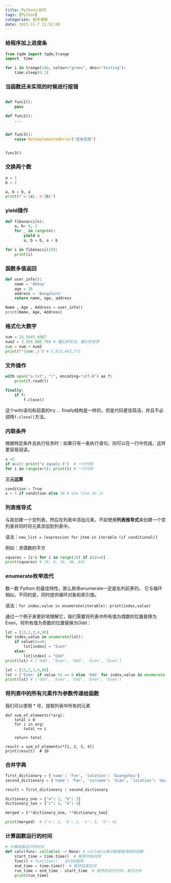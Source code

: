 ```yaml
---
title: Python小技巧
tags: [Python]
categories: 技术博客
date: 2023-11-7 21:51:00
---
```


### 给程序加上进度条

```Python
from tqdm import tqdm,trange
import  time

for i in trange(100, colour="green", desc="testing"):
    time.sleep(0.1)
```

### 当函数还未实现的时候进行报错

```python

def func1():
    pass

def func2():
    ...


def func3():
    raise NotImplementedError("还未实现")


func3()
```



### 交换两个数

```python
a = 1
b = 2

a, b = b, a
print(f"a:{a}, b:{b}")
```

###  yield操作

```python
def fibonacci(n):
    a, b= 0, 1
    for _ in range(n):
        yield a
        a, b = b, a + b

for i in fibonacci(10):
    print(i)

```

### 函数多值返回

```Python
def user_info():
    name = 'Abhay'
    age = 26
    address = 'Bangalore'
    return name, age, address

Name , Age , Address = user_info()
print(Name, Age, Address) 
```

### 格式化大数字

```python
num = 24_5645_6987
num2 = 3_456_986_784 # 魔幻的写法，魔幻的世界
sum = num + num2
print(f"{sum:,}") # 5,913,443,771
```



### 文件操作

```python
with open("a.txt", "r", encoding="utf-8") as f:
    print(f.read())
```

```python
finally:
    if f:
        f.close()
```

这个with语句和前面的try … finally结构是一样的，但是代码更佳简洁，并且不必调用`f.close()`方法。

### 内联条件

根据特定条件去执行任务时：如果只有一条执行语句，则可以在一行中完成，这样更容易阅读。

```Python
x =5
if x==5: print("x equals 5")  # 一行代码
for i in range(x+5): print(i) # 一行代码
```

**三元运算**

```Python
condition = True
x = 5 if condition else 10 # one line do it
```

### 列表推导式		

与其创建一个空列表，然后在列表中添加元素，不如使用**列表推导式**来创建一个空列表并同时将元素添加到列表中。

语法：`new_list = [expression for item in iterable (if conditional)]`

例如：求偶数的平方

```Python
squares = [i*i for i in range(10) if i%2==0]
print(squares) # [0, 4, 16, 36, 64]
```

### enumerate枚举迭代

数一数 Python 的最佳特性，那么枚举enumerate一定是名列前茅的。 它与循环相似，不同的是，同时提供循环对象和索引值。

语法：`for index,value in enumerate(iterable): print(index,value)`

通过一个例子来更好地理解它，我们需要将列表中所有值为偶数的位置替换为Even，将所有值为奇数的位置替换为Odd：

```python 
lst = [13,2,3,4,90]
for index,value in enumerate(lst):
    if value%2==0:
        lst[index] = "Even"
    else:
        lst[index] = "Odd"
print(lst) # ['Odd', 'Even', 'Odd', 'Even', 'Even']
```

```python 
lst = [13,2,3,4,90]
lst = ['Even' if value %2 == 0 else 'Odd' for index,value in enumerate(lst) ]
print(lst) # ['Odd', 'Even', 'Odd', 'Even', 'Even']
```

### 将列表中的所有元素作为参数传递给函数

我们可以使用 * 号，提取列表中所有的元素

```python3
def sum_of_elements(*arg):
    total = 0
    for i in arg:
        total += i

    return total

result = sum_of_elements(*[1, 2, 3, 4])
print(result)  # 10
```

### 合并字典

```python
first_dictionary = {'name': 'Fan', 'location': 'Guangzhou'}
second_dictionary = {'name': 'Fan', 'surname': 'Xiao', 'location': 'Guangdong, Guangzhou'}

result = first_dictionary | second_dictionary
```



```python
dictionary_one = {"a": 1, "b": 2}
dictionary_two = {"c": 3, "d": 4}

merged = {**dictionary_one, **dictionary_two}

print(merged)  # {'a': 1, 'b': 2, 'c': 3, 'd': 4}
```

### 计算函数运行的时间

```Python
# 计算函数运行的时间
def calc(func: callable) -> None: # callable表示能够被调用的函数
    start_time = time.time()  # 程序开始时间
    func() # function()   运行的程序
    end_time = time.time()  # 程序结束时间
    run_time = end_time - start_time  # 程序的运行时间，单位为秒
    print(run_time)
```

